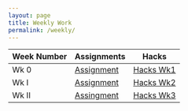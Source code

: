 ```yaml
---
layout: page
title: Weekly Work
permalink: /weekly/
---
```

|Week Number|Assignments|Hacks|
|---|---|---|
|Wk 0|[Assignment]()|[Hacks Wk1](https://github.com/IconicShark3/ColinMills/issues/2)|
|Wk I|[Assignment]()|[Hacks Wk2](https://github.com/IconicShark3/ColinMills/issues/3)|
|Wk II|[Assingment]()|[Hacks Wk3]()|